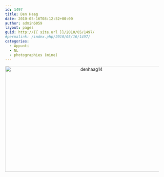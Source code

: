 ```yaml
---
id: 1497
title: Den Haag
date: 2010-05-16T08:12:52+00:00
author: admin6059
layout: pages
guid: http://{{ site.url }}/2010/05/1497/
#permalink: /index.php/2010/05/16/1497/
categories:
  - Appunti
  - NL
  - photographies (mine)
---
```

<p style="text-align: center;">
  <img class="aligncenter wp-image-3841" src="http://{{ site.url }}/wp-content/uploads/2010/05/denhaag14.jpg" alt="denhaag14" width="550" height="347" srcset="http://{{ site.url }}/wp-content/uploads/2010/05/denhaag14.jpg 600w, http://{{ site.url }}/wp-content/uploads/2010/05/denhaag14-300x189.jpg 300w" sizes="(max-width: 550px) 100vw, 550px" />
</p>